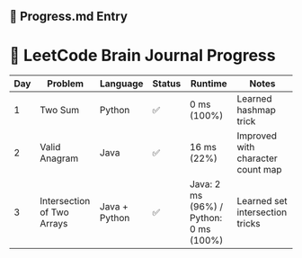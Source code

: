 ## 🔁 Progress.md Entry


# 🚀 LeetCode Brain Journal Progress

| Day | Problem                     | Language     | Status | Runtime        | Notes                                      |
|-----|-----------------------------|--------------|--------|----------------|--------------------------------------------|
| 1   | Two Sum                     | Python       | ✅     | 0 ms (100%)    | Learned hashmap trick                      |
| 2   | Valid Anagram               | Java         | ✅     | 16 ms (22%)    | Improved with character count map          |
| 3   | Intersection of Two Arrays | Java + Python| ✅     | Java: 2 ms (96%) / Python: 0 ms (100%) | Learned set intersection tricks            |
